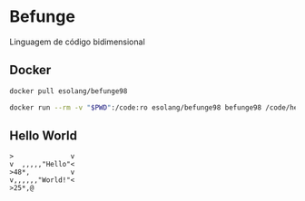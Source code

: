 # Befunge
Linguagem de código bidimensional

## Docker
```bash
docker pull esolang/befunge98

docker run --rm -v "$PWD":/code:ro esolang/befunge98 befunge98 /code/hello.b98
```

## Hello World
```
>              v
v  ,,,,,"Hello"<
>48*,          v
v,,,,,,"World!"<
>25*,@
``` 